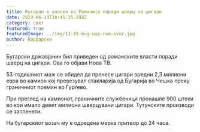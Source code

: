 ```yaml
---
title: Бугарин е уапсен во Романија поради шверц на цигари
date: 2023-06-13T10:45:35.598Z
category: свет
featured: true
featuredImage: ../img/12-45-bug-uap-rom-sver.jpg
author: Вардарски
---
```

Бугарски државјанин бил приведен од романските власти поради шверц на цигари. Ова го објави Нова ТВ.

53-годишниот маж се обидел да пренесе цигари вредни 2,3 милиони евра во камион кој превезувал стакларија од Бугарија во Чешка преку граничниот премин во Ѓурѓево.

При преглед на камионот, граничните службеници пронашле 900 штеки во кои имало девет милиони шверцувани цигари. Тутунските производи се запленети.

На бугарскиот возач му е одредена мерка притвор до 24 часа.
